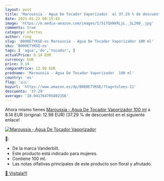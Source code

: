 ```yaml
---
layout: post
title: 'Maroussia - Agua De Tocador Vaporizador  al 37.29 % de descuento'
date: 2021-01-22 00:15:43
image: 'https://m.media-amazon.com/images/I/517QXNkRLjL._SL200_.jpg'
comments: true
category: ofertas
author: ring
slug: 'B000E7YKGE-es Maroussia - Agua De Tocador Vaporizador 100 ml'
sku: 'B000E7YKGE-es'
tags: [ 'agua','de','tocador', ]
actualPrice: 8.14 EUR
currency: EUR
price: 8.14
comparePrice: 12.98 EUR
prodname: 'Maroussia - Agua De Tocador Vaporizador  100 ml'
country: 'es'
flag: '🇪🇸'
buyurl: 'https://www.amazon.es/dp/B000E7YKGE/?tag=tolees-21'
descuento: '37.29'
average: '10.041764705882356'
---
```


Ahora mismo tienes [Maroussia - Agua De Tocador Vaporizador  100 ml](https://www.amazon.es/dp/B000E7YKGE/?tag=tolees-21) a 8.14 EUR (original: 12.98 EUR) (37.29 %  de descuento) en el siguiente enlace!

[![Maroussia - Agua De Tocador Vaporizador ](https://m.media-amazon.com/images/I/517QXNkRLjL._SL200_.jpg)](https://www.amazon.es/dp/B000E7YKGE/?tag=tolees-21)

🔎:

- De la marca Vanderbilt.
- Este producto está indicado para mujeres.
- Contiene 100 ml.
- Las notas olfativas principales de este producto son floral y afrutado.

[🛒 Visítala!!!](https://www.amazon.es/dp/B000E7YKGE/?tag=tolees-21)
